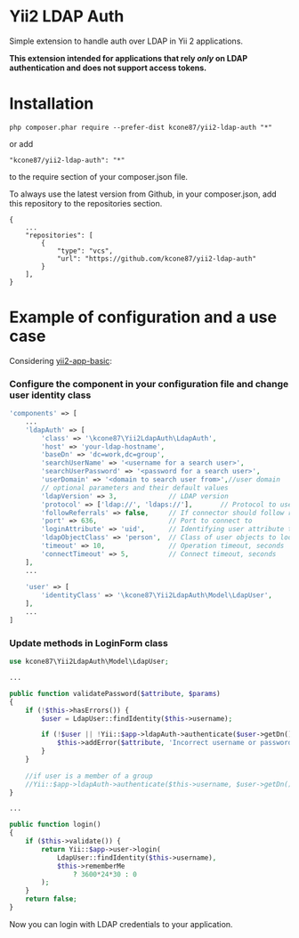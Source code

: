 # Yii2 LDAP Auth

Simple extension to handle auth over LDAP in Yii 2 applications.

**This extension intended for applications that rely *only* on LDAP authentication and does not support access tokens.**

# Installation

```shell script
php composer.phar require --prefer-dist kcone87/yii2-ldap-auth "*"
```

or add

```
"kcone87/yii2-ldap-auth": "*"
```

to the require section of your composer.json file.

To always use the latest version from Github, in your composer.json, add this repository to the repositories section.

```
{
    ...
    "repositories": [
        {
            "type": "vcs",
            "url": "https://github.com/kcone87/yii2-ldap-auth"
        }
    ],
}
```

# Example of configuration and a use case

Considering [yii2-app-basic](https://github.com/yiisoft/yii2-app-basic):

### Configure the component in your configuration file and change user identity class

```php
'components' => [
    ...
    'ldapAuth' => [
        'class' => '\kcone87\Yii2LdapAuth\LdapAuth',
        'host' => 'your-ldap-hostname',
        'baseDn' => 'dc=work,dc=group',
        'searchUserName' => '<username for a search user>',
        'searchUserPassword' => '<password for a search user>',
        'userDomain' => '<domain to search user from>',//user domain
        // optional parameters and their default values
        'ldapVersion' => 3,             // LDAP version
        'protocol' => ['ldap://', 'ldaps://'],       // Protocol to use           
        'followReferrals' => false,     // If connector should follow referrals
        'port' => 636,                  // Port to connect to
        'loginAttribute' => 'uid',      // Identifying user attribute to look up for
        'ldapObjectClass' => 'person',  // Class of user objects to look up for
        'timeout' => 10,                // Operation timeout, seconds
        'connectTimeout' => 5,          // Connect timeout, seconds
    ],
    ...
    
    'user' => [
        'identityClass' => '\kcone87\Yii2LdapAuth\Model\LdapUser',
    ],
    ...
]
```

### Update methods in LoginForm class

```php
use kcone87\Yii2LdapAuth\Model\LdapUser;

...

public function validatePassword($attribute, $params)
{
    if (!$this->hasErrors()) {
        $user = LdapUser::findIdentity($this->username);

        if (!$user || !Yii::$app->ldapAuth->authenticate($user->getDn(), $this->password)) {
            $this->addError($attribute, 'Incorrect username or password.');
        }
    }
    
    //if user is a member of a group
    //Yii::$app->ldapAuth->authenticate($this->username, $user->getDn(), $this->password, $userGroup)//check user
}

...

public function login()
{
    if ($this->validate()) {
        return Yii::$app->user->login(
            LdapUser::findIdentity($this->username),
            $this->rememberMe
                ? 3600*24*30 : 0
        );
    }
    return false;
}
```

Now you can login with LDAP credentials to your application.